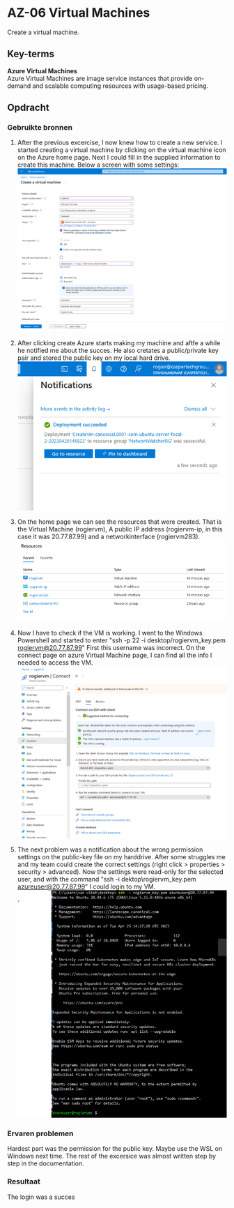 # AZ-06 Virtual Machines
Create a virtual machine.

## Key-terms
**Azure Virtual Machines**  
Azure Virtual Machines are image service instances that provide on-demand and scalable computing resources with usage-based pricing.

## Opdracht
### Gebruikte bronnen
1. After the previous excercise, I now knew how to create a new service. I started creating a virtual machine by clicking on the virtual machine icon on the Azure home page. Next I could fill in the supplied information to create this machine. Below a screen with some settings:  
![](https://github.com/techgrounds/techgrounds-Rogier1978/blob/main/00_includes/05_Azure_1/AZ_06%20vm%20settings.png) 

2. After clicking create Azure starts making my machine and aftfe a while he notified me about the succes. He also cretates a public/private key pair and stored the public key on my local hard drive.   
![](https://github.com/techgrounds/techgrounds-Rogier1978/blob/main/00_includes/05_Azure_1/AZ_06%20vm%20notification.png)  

3. On the home page we can see the resources that were created. That is the Virtual Machine (rogiervm), A public IP address (rogiervm-ip, in this case it was 20.77.87.99) and a networkinterface (rogiervm283).  
![](https://github.com/techgrounds/techgrounds-Rogier1978/blob/main/00_includes/05_Azure_1/AZ_06%20resources.png)  

4. Now I have to check if the VM is working. I went to the Windows Powershell and started to enter "ssh -p 22 -i desktop/rogiervm_key.pem rogiervm@20.77.87.99" First this username was incorrect. On the connect page on azure Virtual Machine page, I can find all the info I needed to access the VM.  
![](https://github.com/techgrounds/techgrounds-Rogier1978/blob/main/00_includes/05_Azure_1/AZ_06%20connect.png)  

5. The next problem was a notification about the wrong permission settings on the public-key file on my harddrive. After some struggles me and my team could create the correct settings (right click > properties > security > advanced). Now the settings were read-only for the selected user, and with the command "ssh -i dektop\rogiervm_key.pem azureuser@20.77.87.99" I could login to my VM.  
![](https://github.com/techgrounds/techgrounds-Rogier1978/blob/main/00_includes/05_Azure_1/AZ_06%20vm%20inlog.png)  

### Ervaren problemen
Hardest part was the permission for the public key. Maybe use the WSL on Windows next time. The rest of the excersice was almost written step by step in the documentation.

### Resultaat  
The login was a succes
